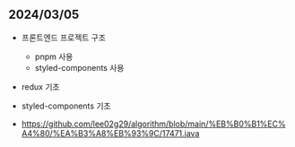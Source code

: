 <h2>2024/03/05</h2>

- 프론트엔드 프로젝트 구조  
  - pnpm 사용  
  - styled-components 사용  

- redux 기초  

- styled-components 기초  

- https://github.com/lee02g29/algorithm/blob/main/%EB%B0%B1%EC%A4%80/%EA%B3%A8%EB%93%9C/17471.java  

